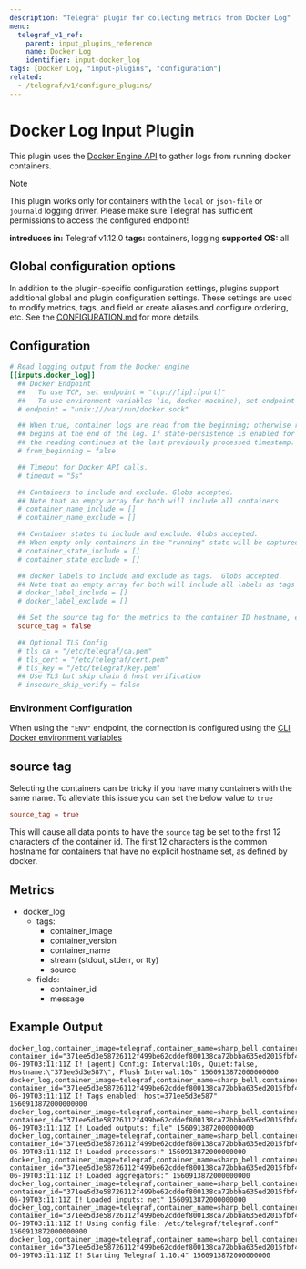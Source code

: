```yaml
---
description: "Telegraf plugin for collecting metrics from Docker Log"
menu:
  telegraf_v1_ref:
    parent: input_plugins_reference
    name: Docker Log
    identifier: input-docker_log
tags: [Docker Log, "input-plugins", "configuration"]
related:
  - /telegraf/v1/configure_plugins/
---
```


# Docker Log Input Plugin

This plugin uses the [Docker Engine API](https://docs.docker.com/engine/api) to gather logs from running
docker containers.

> [!NOTE]
> This plugin works only for containers with the `local` or `json-file` or
> `journald` logging driver. Please make sure Telegraf has sufficient
> permissions to access the configured endpoint!

**introduces in:** Telegraf v1.12.0
**tags:** containers, logging
**supported OS:** all

[api]: https://docs.docker.com/engine/api

## Global configuration options <!-- @/docs/includes/plugin_config.md -->

In addition to the plugin-specific configuration settings, plugins support
additional global and plugin configuration settings. These settings are used to
modify metrics, tags, and field or create aliases and configure ordering, etc.
See the [CONFIGURATION.md](/telegraf/v1/configuration/#plugins) for more details.

[CONFIGURATION.md]: ../../../docs/CONFIGURATION.md#plugins

## Configuration

```toml @sample.conf
# Read logging output from the Docker engine
[[inputs.docker_log]]
  ## Docker Endpoint
  ##   To use TCP, set endpoint = "tcp://[ip]:[port]"
  ##   To use environment variables (ie, docker-machine), set endpoint = "ENV"
  # endpoint = "unix:///var/run/docker.sock"

  ## When true, container logs are read from the beginning; otherwise reading
  ## begins at the end of the log. If state-persistence is enabled for Telegraf,
  ## the reading continues at the last previously processed timestamp.
  # from_beginning = false

  ## Timeout for Docker API calls.
  # timeout = "5s"

  ## Containers to include and exclude. Globs accepted.
  ## Note that an empty array for both will include all containers
  # container_name_include = []
  # container_name_exclude = []

  ## Container states to include and exclude. Globs accepted.
  ## When empty only containers in the "running" state will be captured.
  # container_state_include = []
  # container_state_exclude = []

  ## docker labels to include and exclude as tags.  Globs accepted.
  ## Note that an empty array for both will include all labels as tags
  # docker_label_include = []
  # docker_label_exclude = []

  ## Set the source tag for the metrics to the container ID hostname, eg first 12 chars
  source_tag = false

  ## Optional TLS Config
  # tls_ca = "/etc/telegraf/ca.pem"
  # tls_cert = "/etc/telegraf/cert.pem"
  # tls_key = "/etc/telegraf/key.pem"
  ## Use TLS but skip chain & host verification
  # insecure_skip_verify = false
```

### Environment Configuration

When using the `"ENV"` endpoint, the connection is configured using the
[CLI Docker environment variables](https://godoc.org/github.com/moby/moby/client#NewEnvClient)

[env]: https://godoc.org/github.com/moby/moby/client#NewEnvClient

## source tag

Selecting the containers can be tricky if you have many containers with the same
name.  To alleviate this issue you can set the below value to `true`

```toml
source_tag = true
```

This will cause all data points to have the `source` tag be set to the first 12
characters of the container id. The first 12 characters is the common hostname
for containers that have no explicit hostname set, as defined by docker.

## Metrics

- docker_log
  - tags:
    - container_image
    - container_version
    - container_name
    - stream (stdout, stderr, or tty)
    - source
  - fields:
    - container_id
    - message

## Example Output

```text
docker_log,container_image=telegraf,container_name=sharp_bell,container_version=alpine,stream=stderr container_id="371ee5d3e58726112f499be62cddef800138ca72bbba635ed2015fbf475b1023",message="2019-06-19T03:11:11Z I! [agent] Config: Interval:10s, Quiet:false, Hostname:\"371ee5d3e587\", Flush Interval:10s" 1560913872000000000
docker_log,container_image=telegraf,container_name=sharp_bell,container_version=alpine,stream=stderr container_id="371ee5d3e58726112f499be62cddef800138ca72bbba635ed2015fbf475b1023",message="2019-06-19T03:11:11Z I! Tags enabled: host=371ee5d3e587" 1560913872000000000
docker_log,container_image=telegraf,container_name=sharp_bell,container_version=alpine,stream=stderr container_id="371ee5d3e58726112f499be62cddef800138ca72bbba635ed2015fbf475b1023",message="2019-06-19T03:11:11Z I! Loaded outputs: file" 1560913872000000000
docker_log,container_image=telegraf,container_name=sharp_bell,container_version=alpine,stream=stderr container_id="371ee5d3e58726112f499be62cddef800138ca72bbba635ed2015fbf475b1023",message="2019-06-19T03:11:11Z I! Loaded processors:" 1560913872000000000
docker_log,container_image=telegraf,container_name=sharp_bell,container_version=alpine,stream=stderr container_id="371ee5d3e58726112f499be62cddef800138ca72bbba635ed2015fbf475b1023",message="2019-06-19T03:11:11Z I! Loaded aggregators:" 1560913872000000000
docker_log,container_image=telegraf,container_name=sharp_bell,container_version=alpine,stream=stderr container_id="371ee5d3e58726112f499be62cddef800138ca72bbba635ed2015fbf475b1023",message="2019-06-19T03:11:11Z I! Loaded inputs: net" 1560913872000000000
docker_log,container_image=telegraf,container_name=sharp_bell,container_version=alpine,stream=stderr container_id="371ee5d3e58726112f499be62cddef800138ca72bbba635ed2015fbf475b1023",message="2019-06-19T03:11:11Z I! Using config file: /etc/telegraf/telegraf.conf" 1560913872000000000
docker_log,container_image=telegraf,container_name=sharp_bell,container_version=alpine,stream=stderr container_id="371ee5d3e58726112f499be62cddef800138ca72bbba635ed2015fbf475b1023",message="2019-06-19T03:11:11Z I! Starting Telegraf 1.10.4" 1560913872000000000
```
